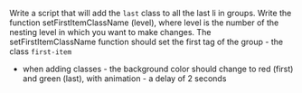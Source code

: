 Write a script that will add the `last` class to all the last li in groups.
Write the function setFirstItemClassName (level), where level is the number of the nesting level in which you want to make changes. The setFirstItemClassName function should set the first tag of the group - the class `first-item`
* when adding classes - the background color should change to red (first) and green (last), with animation - a delay of 2 seconds